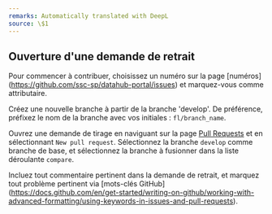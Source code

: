 ```yaml
---
remarks: Automatically translated with DeepL
source: \$1
---
```


## Ouverture d'une demande de retrait

Pour commencer à contribuer, choisissez un numéro sur la page [numéros] (https://github.com/ssc-sp/datahub-portal/issues) et marquez-vous comme attributaire.

Créez une nouvelle branche à partir de la branche 'develop'. De préférence, préfixez le nom de la branche avec vos initiales : `fl/branch_name`.

Ouvrez une demande de tirage en naviguant sur la page [Pull Requests](https://github.com/ssc-sp/datahub-portal/pulls) et en sélectionnant `New pull request`. Sélectionnez la branche `develop` comme branche de base, et sélectionnez la branche à fusionner dans la liste déroulante `compare`.

Incluez tout commentaire pertinent dans la demande de retrait, et marquez tout problème pertinent via [mots-clés GitHub] (https://docs.github.com/en/get-started/writing-on-github/working-with-advanced-formatting/using-keywords-in-issues-and-pull-requests).
